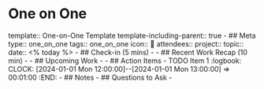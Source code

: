 # One on One
template:: One-on-One Template
template-including-parent:: true
	- ## Meta
	  type:: one_on_one
	  tags:: one_on_one
	  icon:: 🤝
	  attendees:: 
	  project:: 
	  topic:: 
	  date:: <% today %>
	- ## Check-in (5 mins)
		-
	- ## Recent Work Recap (10 min)
		-
	- ## Upcoming Work
		-
	- ## Action Items
		- TODO Item 1
		  :logbook:
		  		  CLOCK: [2024-01-01 Mon 12:00:00]--[2024-01-01 Mon 13:00:00] =>  00:01:00
		  :END:
	- ## Notes
	- ## Questions to Ask
		-